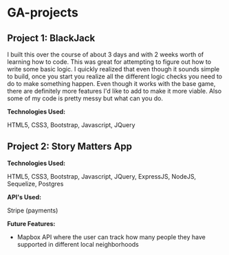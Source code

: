 # GA-projects
## Project 1: BlackJack

I built this over the course of about 3 days and with 2 weeks worth of learning how to code.
This was great for attempting to figure out how to write some basic logic. I quickly realized that even though it sounds
simple to build, once you start you realize all the different logic checks you need to do to make something happen.
Even though it works with the base game, there are definitely more features I'd like to add to make it more viable.
Also some of my code is pretty messy but what can you do.

<b>Technologies Used:</b> 

HTML5, CSS3, Bootstrap, Javascript, JQuery

## Project 2: Story Matters App

<b>Technologies Used:</b>

HTML5, CSS3, Bootstrap, Javascript, JQuery, ExpressJS, NodeJS, Sequelize, Postgres

<b>API's Used:</b>

Stripe (payments)

<b>Future Features:</b>

- Mapbox API where the user can track how many people they have supported in different local neighborhoods


